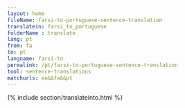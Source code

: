 ```yaml
---
layout: home
fileName: farsi-to-portuguese-sentence-translation
translatein: farsi_to_portuguese
folderName : translate
lang: pt
from: fa
to: pt
langname: farsi-to
permalink: /pt/farsi-to-portuguese-sentence-translation
tool: sentence-translations
matchurls: en&&fa&&pt
---
```

{% include section/translateinto.html %}
